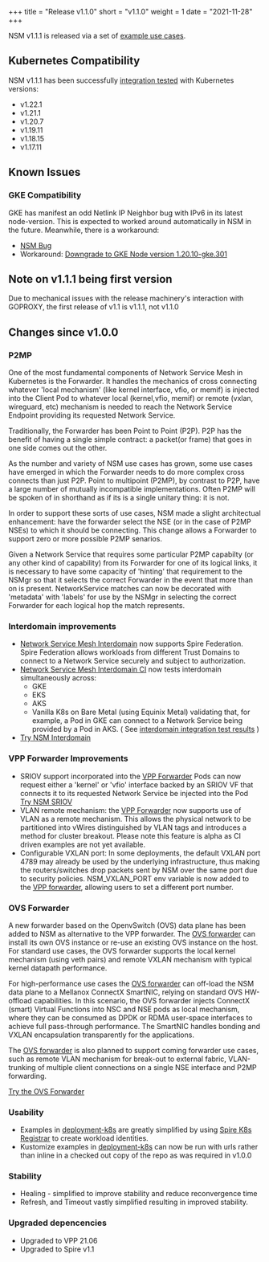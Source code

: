 +++
title = "Release v1.1.0"
short = "v1.1.0"
weight = 1
date = "2021-11-28"
+++

NSM v1.1.1 is released via a set of [example use cases](https://github.com/networkservicemesh/deployments-k8s/tree/release/v1.1.1).

## Kubernetes Compatibility
NSM v1.1.1 has been successfully [integration tested](https://github.com/networkservicemesh/integration-k8s-kind/actions/runs/1514862151) with Kubernetes versions:

- v1.22.1
- v1.21.1
- v1.20.7
- v1.19.11
- v1.18.15
- v1.17.11

## Known Issues

###   GKE Compatibility
GKE has manifest an odd Netlink IP Neighbor bug with IPv6 in its latest node-version.  This is expected to worked around automatically in NSM in the future.  Meanwhile, there is a workaround:
- [NSM Bug](https://github.com/networkservicemesh/integration-k8s-gke/issues/215)
- Workaround: [Downgrade to GKE Node version 1.20.10-gke.301](https://github.com/networkservicemesh/integration-k8s-gke/commit/c181a994e334582237ff1d01e40218dab076a3e0#diff-7fbc346a181ddc9afe0b046700089e48ad38eab607902568c516fcde9aa08354R4)

## Note on v1.1.1 being first version
Due to mechanical issues with the release machinery's interaction with GOPROXY, the first release of v1.1 is v1.1.1, not v1.1.0

## Changes since v1.0.0

### P2MP

One of the most fundamental components of Network Service Mesh in Kubernetes is the Forwarder.  It handles the mechanics of cross connecting whatever 'local mechanism' (like kernel interface, vfio, or memif) is injected into the Client Pod to whatever local (kernel,vfio, memif) or remote (vxlan, wireguard, etc) mechanism is needed to reach the Network Service Endpoint providing its requested Network Service.

Traditionally, the Forwarder has been Point to Point (P2P). P2P has the benefit of having a single simple contract: a packet(or frame) that goes in one side comes out the other.  

As the number and variety of NSM use cases has grown, some use cases have emerged in which the Forwarder needs to do more complex cross connects than just P2P.  Point to multipoint (P2MP), by contrast to P2P, have a large number of mutually incompatible implementations.  Often P2MP will be spoken of in shorthand as if its is a single unitary thing: it is not.

In order to support these sorts of use cases, NSM made a slight architectual enhancement: have the forwarder select the NSE (or in the case of P2MP NSEs) to which it should be connecting.  This change allows a Forwarder to support zero or more possible P2MP senarios.

Given a Network Service that requires some particular P2MP capabilty (or any other kind of capability) from its Forwarder for one of its logical links, it is necessary to have some capacity of 'hinting' that requirement to the NSMgr so that it selects the correct Forwarder in the event that more than on is present.  NetworkService matches can now be decorated with 'metadata' with 'labels' for use by the NSMgr in selecting the correct Forwarder for each logical hop the match represents.


### Interdomain improvements

- [Network Service Mesh Interdomain](http://localhost:1313/docs/concepts/architecture/#inter-domain) now supports Spire Federation.   Spire Federation allows workloads from
different Trust Domains to connect to a Network Service securely and subject to authorization. 
- [Network Service Mesh Interdomain CI](https://github.com/networkservicemesh/integration-interdomain-k8s) now tests interdomain simultaneously across:
    - GKE
    - EKS
    - AKS
    - Vanilla K8s on Bare Metal (using Equinix Metal)
   validating that, for example, a Pod in GKE can connect to a Network Service being provided by a Pod in AKS.
   ( See [interdomain integration test results](https://github.com/networkservicemesh/integration-interdomain-k8s/actions/runs/1514861946) )
- [Try NSM Interdomain](https://github.com/networkservicemesh/deployments-k8s/tree/v1.1.1/examples/interdomain#interdomain)

### VPP Forwarder Improvements

- SRIOV support incorporated into the [VPP Forwarder](https://github.com/networkservicemesh/cmd-forwarder-vpp)
  Pods can now request either a 'kernel' or 'vfio' interface backed by an SRIOV VF that connects it to its requested Network Service be injected into the Pod  
  [Try NSM SRIOV](https://github.com/networkservicemesh/deployments-k8s/tree/v1.1.1/examples/sriov)
- VLAN remote mechanism: the [VPP Forwarder](https://github.com/networkservicemesh/cmd-forwarder-vpp) now supports use of VLAN as a remote mechanism.
  This allows the physical network to be partitioned into vWires distinguished by VLAN tags and introduces a method for cluster breakout.  Please note this feature is alpha as CI driven examples are not yet available.
- Configurable VXLAN port:
  In some deployments, the default VXLAN port 4789 may already be used by the underlying infrastructure, thus making the routers/switches drop packets sent by NSM over the same port due to security policies.
  NSM_VXLAN_PORT env variable is now added to the [VPP forwarder](https://github.com/networkservicemesh/cmd-forwarder-vpp), allowing users to set a different port number.


### OVS Forwarder
A new forwarder based on the OpenvSwitch (OVS) data plane has been added to NSM as alternative to the VPP forwarder. The [OVS forwarder](https://github.com/networkservicemesh/cmd-forwarder-ovs) can install its own OVS instance or re-use an existing OVS instance on the host. For standard use cases, the OVS forwarder supports the local kernel mechanism (using veth pairs) and remote VXLAN mechanism with typical kernel datapath performance.

For high-performance use cases the [OVS forwarder](https://github.com/networkservicemesh/cmd-forwarder-ovs) can off-load the NSM data plane to a Mellanox ConnectX SmartNIC, relying on standard OVS HW-offload capabilities. In this scenario, the OVS forwarder injects ConnectX (smart) Virtual Functions into NSC and NSE pods as local mechanism, where they can be consumed as DPDK or RDMA user-space interfaces to achieve full pass-through performance. The SmartNIC handles bonding and VXLAN encapsulation transparently for the applications.

The [OVS forwarder](https://github.com/networkservicemesh/cmd-forwarder-ovs) is also planned to support coming forwarder use cases, such as remote VLAN mechanism for break-out to external fabric, VLAN-trunking of multiple client connections on a single NSE interface and P2MP forwarding.

[Try the OVS Forwarder](https://github.com/networkservicemesh/deployments-k8s/tree/v1.1.1/examples/ovs)


### Usability

- Examples in [deployment-k8s](https://github.com/networkservicemesh/deployments-k8s/blob/v1.1.1/README.md) are greatly simplified by using [Spire K8s Registrar](https://github.com/spiffe/spire/blob/4e1a60a4d065f6a028f8c384c85603fbc151d5e8/support/k8s/k8s-workload-registrar/README.md) to create workload identities.
- Kustomize examples in [deployment-k8s](https://github.com/networkservicemesh/deployments-k8s/blob/v1.1.1/README.md) can now be run with urls rather than inline in a checked out copy of the repo as was required in v1.0.0

### Stability
- Healing - simplified to improve stability and reduce reconvergence time
- Refresh, and Timeout vastly simplified resulting in improved stability.

### Upgraded depencencies
- Upgraded to VPP 21.06
- Upgraded to Spire v1.1

